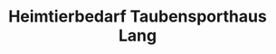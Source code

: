 ---
title: "Heimtierbedarf Taubensporthaus Lang"
url: /langgoens/heimtierbedarf-taubensporthaus-lang/
shop: Tiere
---